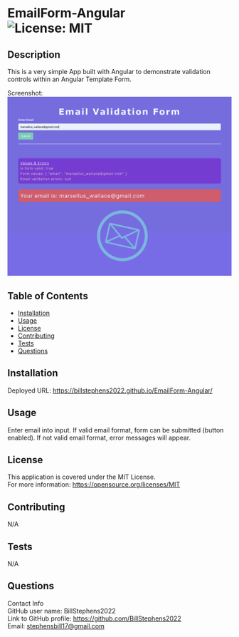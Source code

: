 # EmailForm-Angular<br>![License: MIT](https://img.shields.io/badge/License-MIT-yellow.svg)

  ## Description

  This is a very simple App built with Angular to demonstrate  validation controls within an Angular Template Form.
  
  Screenshot:
  ![app screenshot](/src/assets/images/screenshot.png)

  ## Table of Contents
  
  - [Installation](#installation)
  - [Usage](#usage)
  - [License](#license)
  - [Contributing](#contributing)
  - [Tests](#tests)
  - [Questions](#questions)
  
  ## Installation
  
  Deployed URL:  https://billstephens2022.github.io/EmailForm-Angular/
  
  ## Usage
  
  Enter email into input.  If valid email format, form can be submitted (button enabled).  If not valid email format, error messages will appear.

  ## License
This application is covered under the MIT License.
<br>For more information: https://opensource.org/licenses/MIT
  
  ## Contributing
  N/A
  
  ## Tests
  N/A

  ## Questions
  Contact Info<br>
  GitHub user name: BillStephens2022<br>
  Link to GitHub profile: https://github.com/BillStephens2022<br>
  Email: stephensbill17@gmail.com

